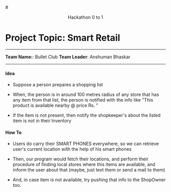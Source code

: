 #<center> Hackathon 0 to 1 </center>

# Project Topic: Smart Retail
* * *

**Team Name:**: Bullet Club
**Team Leader**: Anshuman Bhaskar

* * *

#### **Idea**
+ Suppose a person prepares a shopping list

+ When, the person is in around 100 metres radius of any store that has any item from that list, the person  is notified with the info like "This product is available nearby @ price Rs. <value>"

+ If the item is not present, then notify the shopkeeper's about the listed item is not in their Inventory

#### How To

+ Users do carry their SMART PHONES everywhere, so we can retrieve user's current location with the help of his smart phones
+ Then, our program would fetch their locations, and perform their procedure of finding local stores where this items are available, and inform the user about that (maybe, just text them or send a mail to them)

+ And, in case item is not available, try pushing that info to the ShopOwner too.
